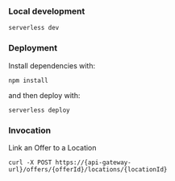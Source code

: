 ### Local development

```
serverless dev
```

### Deployment

Install dependencies with:

```
npm install
```

and then deploy with:

```
serverless deploy
```

### Invocation

Link an Offer to a Location

```
curl -X POST https://{api-gateway-url}/offers/{offerId}/locations/{locationId}
```
